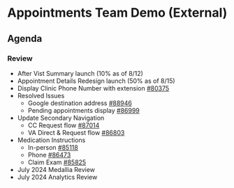 # Appointments Team Demo (External) 

## Agenda

### Review 

- After Vist Summary launch (10% as of 8/12) 
- Appointment Details Redesign launch (50% as of 8/15)
- Display Clinic Phone Number with extension [#80375](https://github.com/department-of-veterans-affairs/va.gov-team/issues/80375)
- Resolved Issues
   - Google destination address [#88946](https://github.com/department-of-veterans-affairs/va.gov-team/issues/88946)
   - Pending appointments display [#86999](https://github.com/department-of-veterans-affairs/va.gov-team/issues/86999)
- Update Secondary Navigation
   - CC Request flow [#87014](https://github.com/department-of-veterans-affairs/va.gov-team/issues/87014)
   - VA Direct & Request flow [#86803](https://github.com/department-of-veterans-affairs/va.gov-team/issues/86803)
- Medication Instructions
   - In-person [#85118](https://github.com/department-of-veterans-affairs/va.gov-team/issues/85118)
   - Phone [#86473](https://github.com/department-of-veterans-affairs/va.gov-team/issues/86473)
   - Claim Exam [#85825](https://github.com/department-of-veterans-affairs/va.gov-team/issues/85825)
- July 2024 Medallia Review
- July 2024 Analytics Review 


